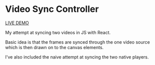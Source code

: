 # Video Sync Controller

[LIVE DEMO](https://video-frame-sync.vercel.app/)

My attempt at syncing two videos in JS with React.

Basic idea is that the frames are synced through the one video source which is then drawn on to the canvas elements.

I've also included the naive attempt at syncing the two native players.
